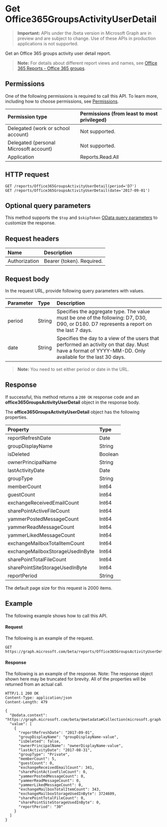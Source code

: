 # Get Office365GroupsActivityUserDetail

> **Important:** APIs under the /beta version in Microsoft Graph are in preview and are subject to change. Use of these APIs in production applications is not supported.

Get an Office 365 groups activity user detail report.

> **Note:** For details about different report views and names, see [Office 365 Reports - Office 365 groups](https://support.office.com/client/Office-365-groups-a27f1a99-3557-4f85-9560-a28e3d822a40).

## Permissions

One of the following permissions is required to call this API. To learn more, including how to choose permissions, see [Permissions](../../../concepts/permissions_reference.md).

| Permission type                        | Permissions (from least to most privileged) |
| :------------------------------------- | :--------------------------------------- |
| Delegated (work or school account)     | Not supported.                           |
| Delegated (personal Microsoft account) | Not supported.                           |
| Application                            | Reports.Read.All                         |

## HTTP request

<!-- { "blockType": "ignored" } -->

```http
GET /reports/Office365GroupsActivityUserDetail(period='D7')
GET /reports/Office365GroupsActivityUserDetail(date='2017-09-01')
```

## Optional query parameters

This method supports the `$top` and `$skipToken` [OData query parameters](../../../concepts/query_parameters.md) to customize the response.

## Request headers

| Name          | Description               |
| :------------ | :------------------------ |
| Authorization | Bearer {token}. Required. |

## Request body

In the request URL, provide following query parameters with values.

| Parameter | Type   | Description                              |
| :-------- | :----- | :--------------------------------------- |
| period    | String | Specifies the aggregate type. The value must be one of the following: D7, D30, D90, or D180. D7 represents a report on the last 7 days. |
| date      | String | Specifies the day to a view of the users that performed an activity on that day. Must have a format of YYYY-MM-DD. Only available for the last 30 days. |

> **Note:** You need to set either period or date in the URL.

## Response

If successful, this method returns a `200 OK` response code and an **office365GroupsActivityUserDetail** object in the response body.

The **office365GroupsActivityUserDetail** object has the following properties.

| Property                         | Type    |
| :------------------------------- | :------ |
| reportRefreshDate                | Date    |
| groupDisplayName                 | String  |
| isDeleted                        | Boolean |
| ownerPrincipalName               | String  |
| lastActivityDate                 | Date    |
| groupType                        | String  |
| memberCount                      | Int64   |
| guestCount                       | Int64   |
| exchangeReceivedEmailCount       | Int64   |
| sharePointActiveFileCount        | Int64   |
| yammerPostedMessageCount         | Int64   |
| yammerReadMessageCount           | Int64   |
| yammerLikedMessageCount          | Int64   |
| exchangeMailboxTotalItemCount    | Int64   |
| exchangeMailboxStorageUsedInByte | Int64   |
| sharePointTotalFileCount         | Int64   |
| sharePointSiteStorageUsedInByte  | Int64   |
| reportPeriod                     | String  |

The default page size for this request is 2000 items.

## Example

The following example shows how to call this API.

#### Request

The following is an example of the request.

```http
GET https://graph.microsoft.com/beta/reports/Office365GroupsActivityUserDetail(period='D7')
```

#### Response

The following is an example of the response.
Note: The response object shown here may be truncated for brevity. All of the properties will be returned from an actual call.

```http
HTTP/1.1 200 OK
Content-Type: application/json
Content-Length: 479

{
  "@odata.context": "https://graph.microsoft.com/beta/$metadata#Collection(microsoft.graph.office365GroupsActivityUserDetail)", 
  "value": [
    {
      "reportRefreshDate": "2017-09-01", 
      "groupDisplayName": "groupDisplayName-value", 
      "isDeleted": false, 
      "ownerPrincipalName": "ownerDisplayName-value", 
      "lastActivityDate": "2017-08-31", 
      "groupType": "Private", 
      "memberCount": 5, 
      "guestCount": 0, 
      "exchangeReceivedEmailCount": 341, 
      "sharePointActiveFileCount": 0, 
      "yammerPostedMessageCount": 0, 
      "yammerReadMessageCount": 0, 
      "yammerLikedMessageCount": 0, 
      "exchangeMailboxTotalItemCount": 343, 
      "exchangeMailboxStorageUsedInByte": 3724609, 
      "sharePointTotalFileCount": 0, 
      "sharePointSiteStorageUsedInByte": 0, 
      "reportPeriod": "30"
    }
  ]
}
```